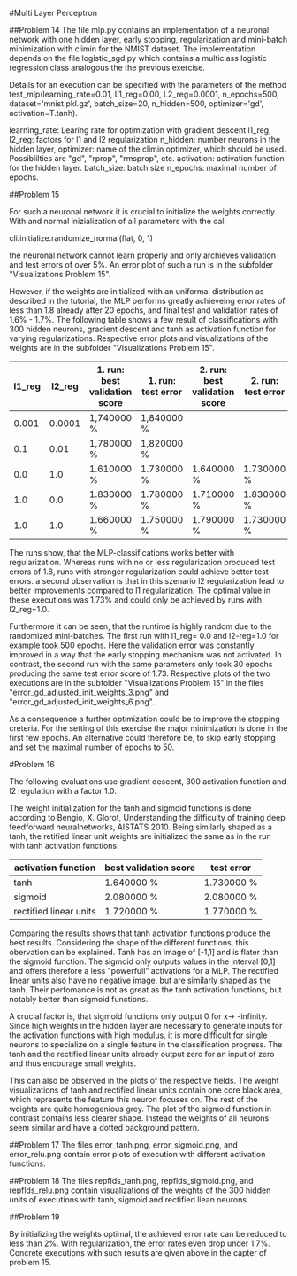 #Multi Layer Perceptron

##Problem 14
The file mlp.py contains an implementation of a neuronal network with one hidden layer, early stopping, regularization and mini-batch minimization with climin for the NMIST dataset. The implementation depends on the file logistic_sgd.py which contains a multiclass logistic regression class analogous the the previous exercise.

Details for an execution can be specified with the parameters of the method test_mlp(learning_rate=0.01, L1_reg=0.00, L2_reg=0.0001, n_epochs=500, dataset='mnist.pkl.gz', batch_size=20, n_hidden=500, optimizer='gd', activation=T.tanh).

learning_rate: Learing rate for optimization with gradient descent
l1_reg, l2_reg: factors for l1 and l2 regularization
n_hidden: number neurons in the hidden layer,
optimizer: name of the climin optimizer, which should be used. Possiblilties are "gd", "rprop", "rmsprop", etc.
activation: activation function for the hidden layer.
batch_size: batch size
n_epochs: maximal number of epochs.


##Problem 15

For such a neuronal network it is crucial to initialize the weights correctly. With and normal inizialization of all parameters with the call

cli.initialize.randomize_normal(flat, 0, 1)

the neuronal network cannot learn properly and only archieves validation and test errors of over 5%. An error plot of such a run is in the subfolder "Visualizations Problem 15".

However, if the weights are initialized with an uniformal distribution as described in the tutorial, the MLP performs greatly achieveing error rates of less than 1.8 already after 20 epochs, and final test and validation rates of 1.6% - 1.7%. The following table shows a few result of classifications with 300 hidden neurons, gradient descent and tanh as activation function for varying regularizations. Respective error plots and visualizations of the weights are in the subfolder "Visualizations Problem 15".


| l1_reg  | l2_reg | 1. run: best validation score | 1. run: test error| 2. run: best validation score | 2. run: test error |
|---------|--------|-------------------------------|-------------------|-------------------------------|--------------------|
| 0.001   | 0.0001 | 1,740000 %                    | 1,840000 %        |                               |                    |
| 0.1     | 0.01   | 1,780000 %                    | 1,820000 %        |                               |                    |
| 0.0     | 1.0    | 1.610000 %                    | 1.730000 %        | 1.640000 %                    | 1.730000 %         |
| 1.0     | 0.0    | 1.830000 %                    | 1.780000 %        | 1.710000 %                    | 1.830000 %         |
| 1.0     | 1.0    | 1.660000 %                    | 1.750000 %        | 1.790000 %                    | 1.730000 %         |

The runs show, that the MLP-classifications works better with regularization. Whereas runs with no or less regularization produced test errors of 1.8, runs with stronger regularization could achieve better test errors. a second observation is that in this szenario l2 regularization lead to better improvements compared to l1 regularization. The optimal value in these executions was 1.73% and could only be achieved by runs with l2_reg=1.0. 

Furthermore it can be seen, that the runtime is highly random due to the randomized mini-batches. The first run with l1_reg= 0.0 and l2-reg=1.0 for example took 500 epochs. Here the validation error was constantly improved in a way that the early stopping mechanism was not activated. In contrast, the second run with the same parameters only took 30 epochs producing the same test error score of 1.73. Respective plots of the two executions are in the subfolder "Visualizations Problem 15" in the files "error_gd_adjusted_init_weights_3.png" and "error_gd_adjusted_init_weights_6.png".

As a consequence a further optimization could be to improve the stopping creteria. For the setting of this exercise the major minimization is done in the first few epochs. An alternative could therefore be, to skip early stopping and set the maximal number of epochs to 50.


#Problem 16

The following evaluations use gradient descent, 300 activation function and l2 regulation with a factor 1.0.

The weight initialization for the tanh and sigmoid functions is done according to Bengio, X. Glorot, Understanding the difficulty of training deep feedforward neuralnetworks, AISTATS 2010. Being similarly shaped as a tanh, the retified linear unit weights are initialized the same as in the run with tanh activation functions.

| activation function    | best validation score         | test error        |
|------------------------|-------------------------------|-------------------|
| tanh                   | 1.640000 %                    | 1.730000 %        |
| sigmoid                | 2.080000 %                    | 2.080000 %        |
| rectified linear units | 1.720000 %                    | 1.770000 %        |

Comparing the results shows that tanh activation functions produce the best results. Considering the shape of the different functions, this obervation can be explained. Tanh has an image of [-1,1] and is flater than the sigmoid function. The sigmoid only outputs values in the interval [0,1] and offers therefore a less "powerfull" activations for a MLP. The rectified linear units also have no negative image, but are similarly shaped as the tanh. Their perfomance is not as great as the tanh activation functions, but notably better than sigmoid functions.

A crucial factor is, that sigmoid functions only output 0 for x-> -infinity. Since high weights in the hidden layer are necessary to generate inputs for the activation functions with high modulus, it is more difficult for single neurons to specialize on a single feature in the classification progress. The tanh and the rectified linear units already output zero for an input of zero and thus encourage small weights.

This can also be observed in the plots of the respective fields. The weight visualizations of tanh and rectified linear units contain one core black area, which represents the feature this neuron focuses on. The rest of the weights are quite homogenious grey. The plot of the sigmoid function in contrast contains less clearer shape. Instead the weights of all neurons seem similar and have a dotted background pattern.

##Problem 17
The files error_tanh.png, error_sigmoid.png, and error_relu.png contain error plots of execution with different activation functions.

##Problem 18
The files repflds_tanh.png, repflds_sigmoid.png, and repflds_relu.png contain visualizations of the weights of the 300 hidden units of executions with tanh, sigmoid and rectified liean neurons.

##Problem 19

By initializing the weights optimal, the achieved error rate can be reduced to less than 2%. With regularization, the error rates even drop under 1.7%. Concrete executions with such results are given above in the capter of problem 15.